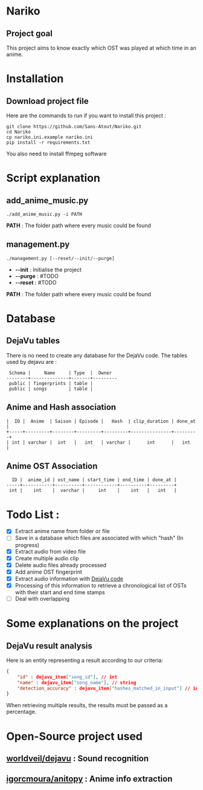 # Nariko

## Project goal

This project aims to know exactly which OST was played at which time in an anime.

# Installation

## Download project file

Here are the commands to run if you want to install this project :
```console
git clone https://github.com/Sans-Atout/Nariko.git
cd Nariko
cp nariko.ini.example nariko.ini
pip install -r requirements.txt
```

You also need to install ffmpeg software

# Script explanation

## add_anime_music.py

```console
./add_anime_music.py -i PATH
```

**PATH** : The folder path where every music could be found

## management.py

```console
./management.py [--reset/--init/--purge]
```
- **--init** : Initialise the project 
- **--purge** : #TODO
- **--reset** : #TODO 

**PATH** : The folder path where every music could be found

# Database

## DejaVu tables

There is no need to create any database for the DejaVu code. The tables used by dejavu are :
```shell
 Schema |     Name     | Type  |  Owner  
--------+--------------+-------+---------
 public | fingerprints | table |         
 public | songs        | table |         
```


## Anime and Hash association

```shell
|  ID |  Anime  | Saison | Episode |   Hash  | clip_duration | done_at |
+-----+---------+--------+---------+---------+---------------+---------+
| int | varchar |  int   |   int   | varchar |      int      |   int   |
```

## Anime OST Association

```shell
  ID |  anime_id | ost_name | start_time | end_time | done_at |
-----+-----------+----------+------------+----------+---------+
 int |    int    |  varchar |     int    |    int   |   int   |
```

# Todo List :

* [x] Extract anime name from folder or file
* [ ] Save in a database which files are associated with which "hash" (In progress)
* [x] Extract audio from video file
* [x] Create multiple audio clip
* [x] Delete audio files already processed
* [x] Add anime OST fingerprint
* [x] Extract audio information with [DejaVu code](https://github.com/worldveil/dejavu)
* [x] Processing of this information to retrieve a chronological list of OSTs with their start and end time stamps
* [ ] Deal with overlapping

# Some explanations on the project 
## DejaVu result analysis 

Here is an entity representing a result according to our criteria: 
```json
{
	"id" : dejavu_item["song_id"], // int
	"name" : dejavu_item["song_name"], // string
	"detection_accuracy" : dejavu_item["hashes_matched_in_input"] // int
}
```

When retrieving multiple results, the results must be passed as a percentage.

# Open-Source project used

## [worldveil/dejavu](https://github.com/worldveil/dejavu) : Sound recognition
## [igorcmoura/anitopy](https://github.com/igorcmoura/anitopy) : Anime info extraction 